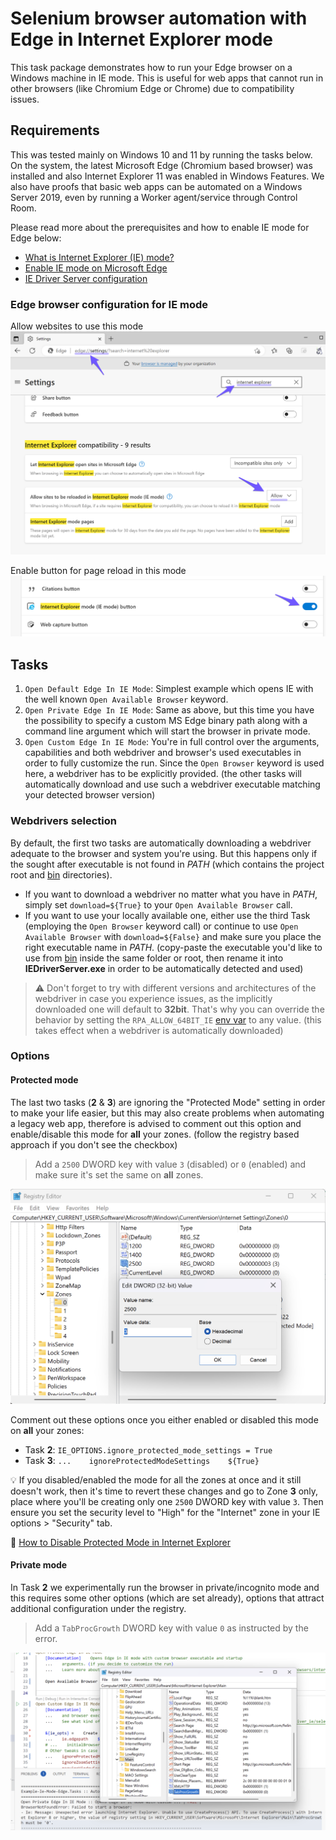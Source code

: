 # Selenium browser automation with Edge in Internet Explorer mode

This task package demonstrates how to run your Edge browser on a Windows machine in
IE mode. This is useful for web apps that cannot run in other browsers (like Chromium
Edge or Chrome) due to compatibility issues.


## Requirements

This was tested mainly on Windows 10 and 11 by running the tasks below. On the system,
the latest Microsoft Edge (Chromium based browser) was installed and also Internet
Explorer 11 was enabled in Windows Features. We also have proofs that basic web apps
can be automated on a Windows Server 2019, even by running a Worker agent/service
through Control Room.

Please read more about the prerequisites and how to enable IE mode for Edge below:
- [What is Internet Explorer (IE) mode?](https://learn.microsoft.com/en-us/deployedge/edge-ie-mode)
- [Enable IE mode on Microsoft Edge](https://docs.oracle.com/cd/F52330_01/installation_guides/insbridge_rm_client_guide/Content/Guides_RateManager/Insbridge%20RateManager%20Client%20Setup%20Guide/Enable%20IE%20mode%20on%20Microsoft%20Edge.htm)
- [IE Driver Server configuration](https://www.selenium.dev/documentation/ie_driver_server/#required-configuration)


### Edge browser configuration for IE mode

Allow websites to use this mode
![Edge IE Settings](./img/1-edge-ie-settings.png)

Enable button for page reload in this mode
![Edge IE Button](./img/2-edge-ie-button.png)


## Tasks

1. `Open Default Edge In IE Mode`: Simplest example which opens IE with the well known
  `Open Available Browser` keyword.
2. `Open Private Edge In IE Mode`: Same as above, but this time you have the possibility
  to specify a custom MS Edge binary path along with a command line argument which will
  start the browser in private mode.
3. `Open Custom Edge In IE Mode`: You're in full control over the arguments,
  capabilities and both webdriver and browser's used executables in order to fully
  customize the run. Since the `Open Browser` keyword is used here, a webdriver has to
  be explicitly provided. (the other tasks will automatically download and use such a
  webdriver executable matching your detected browser version)


### Webdrivers selection

By default, the first two tasks are automatically downloading a webdriver adequate to
the browser and system you're using. But this happens only if the sought after
executable is not found in *PATH* (which contains the project root and [bin](./bin/)
directories).

- If you want to download a webdriver no matter what you have in *PATH*, simply set
  `download=${True}` to your `Open Available Browser` call.
- If you want to use your locally available one, either use the third Task (employing
  the `Open Browser` keyword call) or continue to use `Open Available Browser` with
  `download=${False}` and make sure you place the right executable name in *PATH*.
  (copy-paste the executable you'd like to use from [bin](./bin/) inside the same
  folder or root, then rename it into **IEDriverServer.exe** in order to be
  automatically detected and used)

> ⚠️ Don't forget to try with different versions and architectures of the webdriver in
> case you experience issues, as the implicitly downloaded one will default to
> **32bit**. That's why you can override the behavior by setting the
> `RPA_ALLOW_64BIT_IE` [env var](./devdata/env.json) to any value. (this takes effect
> when a webdriver is automatically downloaded)


### Options


#### Protected mode

The last two tasks (**2** & **3**) are ignoring the "Protected Mode" setting in order
to make your life easier, but this may also create problems when automating a legacy
web app, therefore is advised to comment out this option and enable/disable this mode
for **all** your zones. (follow the registry based approach if you don't see the
checkbox)

> Add a `2500` DWORD key with value `3` (disabled) or `0` (enabled) and make sure it's
> set the same on **all** zones.

![Protected mode](./img/3-protected-mode.png)

Comment out these options once you either enabled or disabled this mode on **all** your
zones:
- Task **2**: `IE_OPTIONS.ignore_protected_mode_settings = True`
- Task **3**: `...    ignoreProtectedModeSettings    ${True}`

💡 If you disabled/enabled the mode for all the zones at once and it still doesn't work,
then it's time to revert these changes and go to Zone **3** only, place where you'll be
creating only one `2500` DWORD key with value `3`. Then ensure you set the security
level to "High" for the "Internet" zone in your IE options > "Security" tab.

🔗 [How to Disable Protected Mode in Internet Explorer](https://www.lifewire.com/how-to-disable-protected-mode-in-internet-explorer-2624507)


#### Private mode

In Task **2** we experimentally run the browser in private/incognito mode and this
requires some other options (which are set already), options that attract additional
configuration under the registry.

> Add a `TabProcGrowth` DWORD key with value `0` as instructed by the error.

![CLI args](./img/4-cli-args.png)

